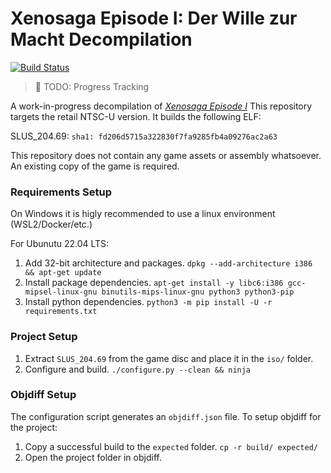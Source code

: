 # Xenosaga Episode I: Der Wille zur Macht Decompilation

[![Build Status]][actions]

[Build Status]: https://github.com/SquareMan/xenosaga/actions/workflows/build.yml/badge.svg
[actions]: https://github.com/SquareMan/xenosaga/actions/workflows/build.yml

> :construction: TODO: Progress Tracking

A work-in-progress decompilation of [*Xenosaga Episode I*](https://en.wikipedia.org/wiki/Xenosaga_Episode_I)
This repository targets the retail NTSC-U version. It builds the following ELF:

SLUS_204.69: `sha1: fd206d5715a322830f7fa9285fb4a09276ac2a63`

This repository does not contain any game assets or assembly whatsoever. An existing copy of the game is required.

### Requirements Setup

On Windows it is higly recommended to use a linux environment (WSL2/Docker/etc.)

For Ubunutu 22.04 LTS:

1. Add 32-bit architecture and packages. `dpkg --add-architecture i386 && apt-get update`
1. Install package dependencies. `apt-get install -y libc6:i386 gcc-mipsel-linux-gnu binutils-mips-linux-gnu python3 python3-pip`
1. Install python dependencies. `python3 -m pip install -U -r requirements.txt`

### Project Setup

1. Extract `SLUS_204.69` from the game disc and place it in the `iso/` folder.
1. Configure and build. `./configure.py --clean && ninja`

### Objdiff Setup

The configuration script generates an `objdiff.json` file. To setup objdiff for the project:

1. Copy a successful build to the `expected` folder. `cp -r build/ expected/`
1. Open the project folder in objdiff.

